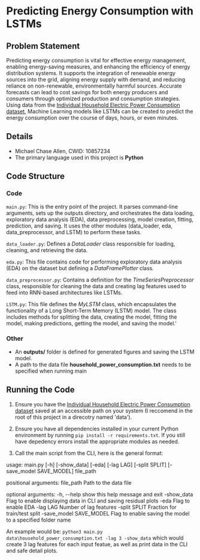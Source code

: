 # Predicting Energy Consumption with LSTMs

## Problem Statement
Predicting energy consumption is vital for effective energy management, enabling energy-saving measures, and enhancing the efficiency of energy distribution systems. It supports the integration of renewable energy sources into the grid, aligning energy supply with demand, and reducing reliance on non-renewable, environmentally harmful sources. Accurate forecasts can lead to cost savings for both energy producers and consumers through optimized production and consumption strategies. Using data from the [Individual Household Electric Power Consumption dataset](https://archive.ics.uci.edu/dataset/235/individual+household+electric+power+consumption), Machine Learning models like LSTMs can be created to predict the energy consumption over the course of days, hours, or even minutes.

## Details
- Michael Chase Allen, CWID: 10857234
- The primary language used in this project is **Python**

## Code Structure
### Code

`main.py`: This is the entry point of the project. It parses command-line arguments, sets up the outputs directory, and orchestrates the data loading, exploratory data analysis (EDA), data preprocessing, model creation, fitting, prediction, and saving. It uses the other modules (data_loader, eda, data_preprocessor, and LSTM) to perform these tasks.

`data_loader.py`: Defines a *DataLoader* class responsible for loading, cleaning, and retrieving the data.

`eda.py`: This file contains code for performing exploratory data analysis (EDA) on the dataset but defining a *DataFramePlotter* class.

`data_preprocessor.py`: Contains a definition for the *TimeSeriesPreprocessor* class, responsible for cleaning the data and creating lag features used to feed into RNN-based architectures  like LSTMs.

`LSTM.py`: This file defines the *MyLSTM* class, which encapsulates the functionality of a Long Short-Term Memory (LSTM) model. The class includes methods for splitting the data, creating the model, fitting the model, making predictions, getting the model, and saving the model.'

### Other

- An **outputs/** folder is defined for generated figures and saving the LSTM model.
- A path to the data file **household_power_consumption.txt** needs to be specified when running main

## Running the Code

1. Ensure you have the [Individual Household Electric Power Consumption dataset](https://archive.ics.uci.edu/dataset/235/individual+household+electric+power+consumption) saved at an accessible path on your system (I reccomend in the root of this project in a direcotry named 'data').

2. Ensure you have all dependencies installed in your current Python environment by running `pip install -r requirements.txt`. If you still have depedency errors install the appropriate modules as needed.

3. Call the main script from the CLI, here is the general format:

usage: main.py [-h] [-show_data] [-eda] [-lag LAG] [-split SPLIT] [-save_model SAVE_MODEL] file_path

positional arguments:
    file_path             Path to the data file

optional arguments:
    -h, --help             show this help message and exit
    -show_data             Flag to enable displaying data in CLI and saving residual plots
    -eda                   Flag to enable EDA
    -lag LAG               Number of lag features
    -split SPLIT           Fraction for train/test split
    -save_model SAVE_MODEL Flag to enable saving the model to a specified folder name

An example would be: `python3 main.py data\household_power_consumption.txt -lag 3 -show_data` which would create 3 lag features for each input featue, as well as print data in the CLI and safe detail plots.